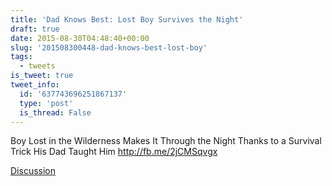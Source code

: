 ```yaml
---
title: 'Dad Knows Best: Lost Boy Survives the Night'
draft: true
date: 2015-08-30T04:48:40+00:00
slug: '201508300448-dad-knows-best-lost-boy'
tags:
  - tweets
is_tweet: true
tweet_info:
  id: '637743696251867137'
  type: 'post'
  is_thread: False
---
```




Boy Lost in the Wilderness Makes It Through the Night Thanks to a Survival Trick His Dad Taught Him <http://fb.me/2jCMSqvgx>

[Discussion](https://x.com/sytelus/status/637743696251867137)
